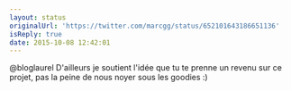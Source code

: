 ```yaml
---
layout: status
originalUrl: 'https://twitter.com/marcgg/status/652101643186651136'
isReply: true
date: 2015-10-08 12:42:01
---
```


@bloglaurel D'ailleurs je soutient l'idée que tu te prenne un revenu sur ce projet, pas la peine de nous noyer sous les goodies :)
